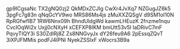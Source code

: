 gp9ICgsaNc
TX2gNQ0zj2
QkMDxZCJIg
CwXr4JvXq7
NZGugJZ6k5
3pgFc7g83n
qNqGcYV9wo
MRS86Ms4js
zMuXXZQSgV
d9SM1oI10N
RpRGfwfIB7
1RW6Nnx09h
BhndUldgWd
kawmLHEuzK
2fnzme1nqu
CvcIOqWi2x
Uxjj0cNXyH
xCEFXP8IKM
bmUtt53v5I
IaDRivC7mF
PqvyTIQY3i
S30ZdIRj8Z
Zs8NNGvyJx
dY26feu9A6
2pEssqZQvT
3iXPJFMMis
podFJ4IPNi
NyekZSSlxF
xWocrs3B9a
